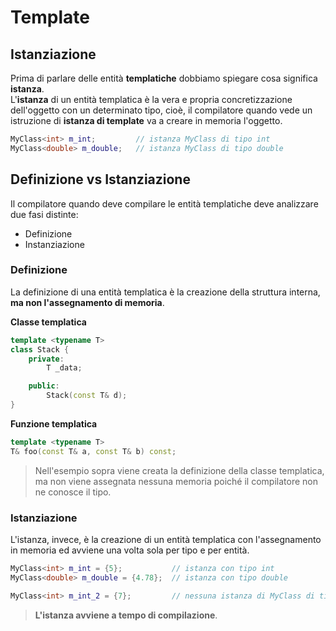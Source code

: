 # Template

## Istanziazione

Prima di parlare delle entità **templatiche** dobbiamo spiegare cosa significa **istanza**. \
L'**istanza** di un entità templatica è la vera e propria concretizzazione dell'oggetto con un determinato tipo, cioè, il compilatore quando vede un istruzione di **istanza di template** va a creare in memoria l'oggetto. 

```cpp
MyClass<int> m_int;         // istanza MyClass di tipo int
MyClass<double> m_double;   // istanza MyClass di tipo double
```

## Definizione vs Istanziazione

Il compilatore quando deve compilare le entità templatiche deve analizzare due fasi distinte:
- Definizione
- Instanziazione

### Definizione

La definizione di una entità templatica è la creazione della struttura interna, **ma non l'assegnamento di memoria**.

**Classe templatica**
```cpp
template <typename T>
class Stack {
    private:
        T _data;

    public:
        Stack(const T& d);
}
```

**Funzione templatica**
```cpp
template <typename T>
T& foo(const T& a, const T& b) const;
```

> Nell'esempio sopra viene creata la definizione della classe templatica, ma non viene assegnata nessuna memoria poiché il compilatore non ne conosce il tipo.

### Istanziazione

L'istanza, invece, è la creazione di un entità templatica con l'assegnamento in memoria ed avviene una volta sola per tipo e per entità.

```cpp
MyClass<int> m_int = {5};           // istanza con tipo int
MyClass<double> m_double = {4.78};  // istanza con tipo double

MyClass<int> m_int_2 = {7};         // nessuna istanza di MyClass di tipo int perché è già stata istanziata in precedenza
```
> **L'istanza avviene a tempo di compilazione**.




